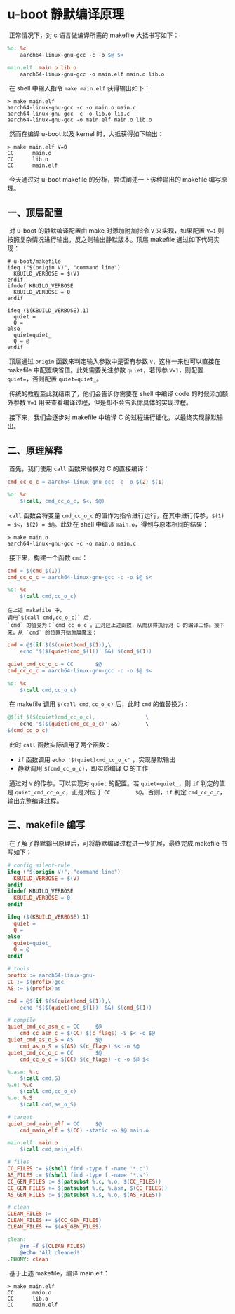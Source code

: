 # u-boot 静默编译原理

​	正常情况下，对 c 语言做编译所需的 makefile 大抵书写如下：

```makefile
%o: %c
	aarch64-linux-gnu-gcc -c -o $@ $<

main.elf: main.o lib.o
	aarch64-linux-gnu-gcc -o main.elf main.o lib.o
```

​	在 shell 中输入指令 `make main.elf` 获得输出如下：

```shell
> make main.elf
aarch64-linux-gnu-gcc -c -o main.o main.c
aarch64-linux-gnu-gcc -c -o lib.o lib.c
aarch64-linux-gnu-gcc -o main.elf main.o lib.o
```

​	然而在编译 u-boot 以及 kernel 时，大抵获得如下输出：

```shell
> make main.elf V=0
CC		main.o
CC		lib.o
CC		main.elf
```

​	今天通过对 u-boot makefile 的分析，尝试阐述一下该种输出的 makefile 编写原理。



## 一、顶层配置

​	对 u-boot 的静默编译配置由 make 时添加附加指令 `V` 来实现，如果配置 `V=1` 则按照复杂情况进行输出，反之则输出静默版本。顶层 makefile 通过如下代码实现：

```shell
# u-boot/makefile
ifeq ("$(origin V)", "command line")
  KBUILD_VERBOSE = $(V)
endif
ifndef KBUILD_VERBOSE
  KBUILD_VERBOSE = 0
endif

ifeq ($(KBUILD_VERBOSE),1)
  quiet =
  Q =
else
  quiet=quiet_
  Q = @
endif
```

​	顶层通过 `origin` 函数来判定输入参数中是否有参数 `V`，这样一来也可以直接在 makefile 中配置缺省值。此处需要关注参数 `quiet`，若传参 `V=1`，则配置 `quiet=`，否则配置 `quiet=quiet_`。

​	传统的教程至此就结束了，他们会告诉你需要在 shell 中编译 code 的时候添加额外参数 `V=1` 用来查看编译过程，但是却不会告诉你具体的实现过程。

​	接下来，我们会逐步对 makefile 中编译 C 的过程进行细化，以最终实现静默输出。



## 二、原理解释

​	首先，我们使用 `call` 函数来替换对 C 的直接编译：

```makefile
cmd_cc_o_c = aarch64-linux-gnu-gcc -c -o $(2) $(1)

%o: %c
	$(call, cmd_cc_o_c, $<, $@)
```

​	`call` 函数会将变量 `cmd_cc_o_c` 的值作为指令进行运行，在其中进行传参，`$(1) = $<`，`$(2) = $@`。此处在 shell 中编译 `main.o`，得到与原本相同的结果：

```shell
> make main.o
aarch64-linux-gnu-gcc -c -o main.o main.c
```

​	接下来，构建一个函数 `cmd`：

```makefile
cmd = $(cmd_$(1))
cmd_cc_o_c = aarch64-linux-gnu-gcc -c -o $@ $<

%o: %c
	$(call cmd,cc_o_c)
```


	在上述 makefile 中，
	调用`$(call cmd,cc_o_c)` 后，
	`cmd` 的值变为：`cmd_cc_o_c`，正对应上述函数，从而获得执行对 C 的编译工作。接下来，从 `cmd` 的位置开始施展魔法：


```makefile
cmd = @$(if $($(quiet)cmd_$(1)),\
	echo '$($(quiet)cmd_$(1))' &&) $(cmd_$(1))

quiet_cmd_cc_o_c = CC		$@
cmd_cc_o_c = aarch64-linux-gnu-gcc -c -o $@ $<

%o: %c
	$(call cmd,cc_o_c)
```

​	在 makefile 调用 `$(call cmd,cc_o_c)` 后，此时 `cmd` 的值替换为：

```makefile
@$(if $($(quiet)cmd_cc_o_c), 				\
	echo '$($(quiet)cmd_cc_o_c)' &&)		\
$(cmd_cc_o_c)
```

​	此时 `call` 函数实际调用了两个函数：

- `if` 函数调用 `echo '$(quiet)cmd_cc_o_c'` ，实现静默输出
- 静默调用 `$(cmd_cc_o_c)`，即实质编译 C 的工作



​	通过对 `V` 的传参，可以实现对 `quiet` 的配置。若 `quiet=quiet_`，则 `if` 判定的值是 `quiet_cmd_cc_o_c`，正是对应于 `CC		$@`。否则，`if` 判定 `cmd_cc_o_c`，输出完整编译过程。

## 三、makefile 编写

​	在了解了静默输出原理后，可将静默编译过程进一步扩展，最终完成 makefile 书写如下：

```makefile
# config silent-rule
ifeq ("$(origin V)", "command line")
  KBUILD_VERBOSE = $(V)
endif
ifndef KBUILD_VERBOSE
  KBUILD_VERBOSE = 0
endif

ifeq ($(KBUILD_VERBOSE),1)
  quiet =
  Q =
else
  quiet=quiet_
  Q = @
endif

# tools
profix := aarch64-linux-gnu-
CC := $(profix)gcc
AS := $(profix)as

cmd = @$(if $($(quiet)cmd_$(1)),\
	echo '$($(quiet)cmd_$(1))' &&) $(cmd_$(1))

# compile
quiet_cmd_cc_asm_c = CC		$@
	cmd_cc_asm_c = $(CC) $(c_flags) -S $< -o $@
quiet_cmd_as_o_S = AS		$@
	cmd_as_o_S = $(AS) $(c_flags) $< -o $@
quiet_cmd_cc_o_c = CC		$@
	cmd_cc_o_c = $(CC) $(c_flags) -c -o $@ $<

%.asm: %.c
	$(call cmd,S)
%.o: %.c
	$(call cmd,cc_o_c)
%.o: %.S
	$(call cmd,as_o_S)

# target
quiet_cmd_main_elf = CC		$@
	cmd_main_elf = $(CC) -static -o $@ main.o

main.elf: main.o
	$(call cmd,main_elf)

# files
CC_FILES := $(shell find -type f -name '*.c')
AS_FILES := $(shell find -type f -name '*.s')
CC_GEN_FILES := $(patsubst %.c, %.o, $(CC_FILES))
CC_GEN_FILES += $(patsubst %.c, %.asm, $(CC_FILES))
AS_GEN_FILES := $(patsubst %.s, %.o, $(AS_FILES))

# clean
CLEAN_FILES :=
CLEAN_FILES += $(CC_GEN_FILES)
CLEAN_FILES += $(AS_GEN_FILES)

clean:
	@rm -f $(CLEAN_FILES)
	@echo 'All cleaned!'
.PHONY: clean

```

​	基于上述 makefile，编译 main.elf：

```shell
> make main.elf
CC		main.o
CC		lib.o
CC		main.elf
```







